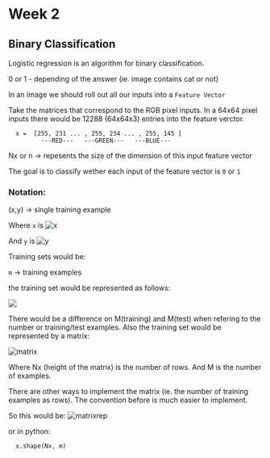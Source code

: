 # Week 2

## Binary Classification

Logistic regression is an algorithm for binary classification.

 0 or 1 - depending of the answer (ie. image contains cat or not)

In an image we should roll out all our inputs into a `Feature Vector`

Take the matrices that correspond to the RGB pixel inputs.
In a 64x64 pixel inputs there would be 12288 (64x64x3) entries into the feature verctor.

  ```
    x =  [255, 231 ... , 255, 234 ... , 255, 145 ]
           ---RED---   ---GREEN---   ---BLUE---
  ```

  Nx or n  -> repesents the size of the dimension of this input feature vector

The goal is to classify wether each input of the feature vector is `0` or  `1`

### Notation:

  (x,y) -> single training example

  Where `x` is ![x](http://chart.apis.google.com/chart?cht=tx&chs=30&chl=x%20%5Cepsilon%20%5Cmathbb%7BR%7D%5E%7BN_%7Bx%7D%7D)
 <!-- x \epsilon \mathbb{R}^{N_{x}} -->

  And `y` is  ![y](http://chart.apis.google.com/chart?cht=tx&chs=30&chl=y%20%5Cepsilon%20%5Cbig%5C%7B0%20%2C%201%5Cbig%5C%7D)

<!-- y \epsilon \big\{0 , 1\big\} -->

Training sets would be:

 `m` -> training examples

 the training set would be represented as follows:

![](http://chart.apis.google.com/chart?cht=tx&chs=30&chl=%5C%7B%5Cleft(%20x%5E%7B(1)%7D%2C%20y%5E%7B(1)%7D%20%5Cright%20)%2C%20%5Cleft(%20x%5E%7B(2)%7D%2C%20y%5E%7B(2)%7D%20%5Cright%20)%2C%5Cldots%2C%20%5Cleft(%20x%5E%7B(n)%7D%2C%20y%5E%7B(n)%7D%20%5Cright%20)%5C%7D)

<!--\{\left( x^{(1)}, y^{(1)} \right ), \left( x^{(2)}, y^{(2)} \right ),\ldots, \left( x^{(n)}, y^{(n)} \right )\}-->

There would be a difference on M(training) and M(test) when refering to the number or training/test examples.
Also the training set would be represented by a matrix:

![matrix](http://chart.apis.google.com/chart?cht=tx&chs=51&chl=x%3D%20%5Cbegin%7Bbmatrix%7D%0A%7C%20%26%20%7C%20%26%20%7C%20%26%20%7C%20%5C%5C%20%0Ax%5E%7B(1)%7D%20%26%20x%5E%7B(2)%7D%26%20%5Cldots%20%26x%5E%7B(m)%7D%20%5C%5C%20%0A%7C%20%26%20%7C%20%26%20%7C%20%26%20%7C%20%5C%5C%20%0A%5Cend%7Bbmatrix%7D)

Where Nx (height of the matrix) is the number of rows. And M is the number of examples.
<!-- x= \begin{bmatrix}
| & | & | & | \\
x^{(1)} & x^{(2)}& \ldots &x^{(m)} \\
| & | & | & | \\
\end{bmatrix}-->

There are other ways to implement the matrix (ie. the number of training examples as rows). The convention before is much easier to implement.

So this would be: ![matrixrep](http://chart.apis.google.com/chart?cht=tx&chs=30&chl=x%20%5Cepsilon%20%5Cmathbb%7BR%7D%5E%7BN_%7Bx%7D%20%5Ccdot%20m%7D)
 <!-- x \epsilon \mathbb{R}^{N_{x} \cdot m} -->

 or in python: 

```python
  x.shape(Nx, m)
```





